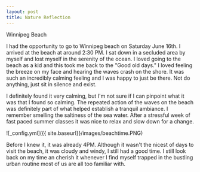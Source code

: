 ```yaml
---
layout: post
title: Nature Reflection
---
```


Winnipeg Beach

I had the opportunity to go to Winnipeg beach on Saturday June 16th. I arrived at the beach at around 2:30 PM. I sat down in a secluded area by myself and lost myself in the serenity of the ocean.
I loved going to the beach as a kid and this took me back to the "Good old days." I loved feeling the breeze on my face and hearing the waves crash on the shore. It was such an incredibly calming feeling and I was happy to just be there. Not do anything, just sit in silence and exist.

I definitely found it very calming, but I'm not sure if I can pinpoint what it was that I found so
calming. The repeated action of the waves on the beach was definitely part of what helped establish a tranquil ambiance. I remember smelling the saltiness of the sea water. After a stressful week of fast paced summer classes it was nice to relax and slow down for a change.

![_config.yml]({{ site.baseurl}}/images/beachtime.PNG)

Before I knew it, it was already 4PM. Although it wasn't the nicest of days to visit the beach, it was cloudy and windy, I still had a good time. I still look back on my time an cherish it whenever I find myself trapped in the bustling urban routine most of us are all too familiar with.
